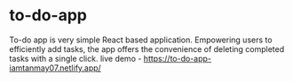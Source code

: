 # to-do-app
To-do app is very simple React based application. Empowering users to efficiently add tasks, the app offers the convenience of deleting completed tasks with a single click.
live demo - https://to-do-app-iamtanmay07.netlify.app/
